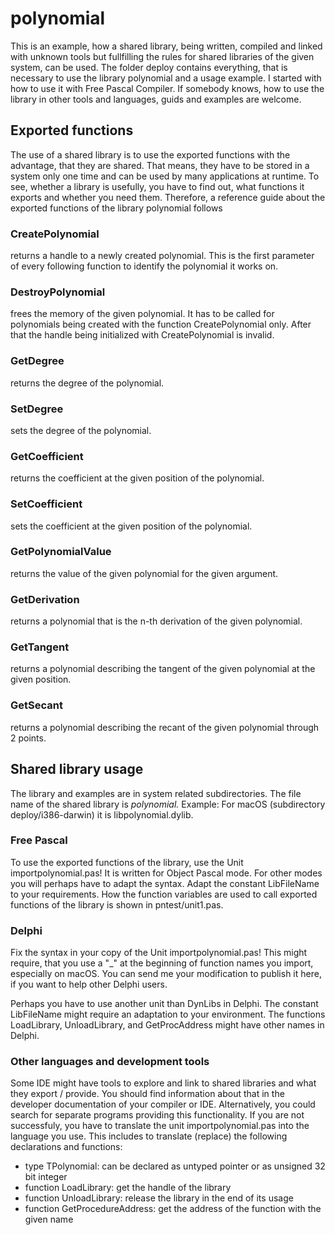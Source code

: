 # polynomial

This is an example, how a shared library, being written, compiled and linked with unknown tools but fullfilling the rules for shared libraries of the given system, can be used. The folder deploy contains everything, that is necessary to use the library polynomial and a usage example. I started with how to use it with Free Pascal Compiler. If somebody knows, how to use the library in other tools and languages, guids and examples are welcome.

## Exported functions

The use of a shared library is to use the exported functions with the advantage, that they are shared. That means, they have to be stored in a system only one time and can be used by many applications at runtime.
To see, whether a library is usefully, you have to find out, what functions it exports and whether you need them.
Therefore, a reference guide about the exported functions of the library polynomial follows

### CreatePolynomial

returns a handle to a newly created polynomial.
This is the first parameter of every following function to identify the polynomial it works on.

### DestroyPolynomial

frees the memory of the given polynomial. It has to be called for polynomials being created with the function CreatePolynomial only.
After that the handle being initialized with CreatePolynomial is invalid. 

### GetDegree

returns the degree of the polynomial.

### SetDegree

sets the degree of the polynomial.

### GetCoefficient

returns the coefficient at the given position of the polynomial.

### SetCoefficient

sets the coefficient at the given position of the polynomial.

### GetPolynomialValue

returns the value of the given polynomial for the given argument.

### GetDerivation

returns a polynomial that is the n-th derivation of the given polynomial.

### GetTangent

returns a polynomial describing the tangent of the given polynomial at the given position.

### GetSecant

returns a polynomial describing the recant of the given polynomial through 2 points.

## Shared library usage

The library and examples are in system related subdirectories. The file name of the shared library is *polynomial.* Example: For macOS (subdirectory deploy/i386-darwin) it is libpolynomial.dylib.

### Free Pascal

To use the exported functions of the library, use the Unit importpolynomial.pas! It is written for Object Pascal mode. For other modes you will perhaps have to adapt the syntax. Adapt the constant LibFileName to your requirements. 
How the function variables are used to call exported functions of the library is shown in pntest/unit1.pas. 

### Delphi

Fix the syntax in your copy of the Unit importpolynomial.pas! This might require, that you use a "_" at the beginning of function names you import, especially on macOS. You can send me your modification to publish it here, if you want to help other Delphi users.

Perhaps you have to use another unit than DynLibs in Delphi.
The constant LibFileName might require an adaptation to your environment.
The functions LoadLibrary, UnloadLibrary, and GetProcAddress might have other names in Delphi.

### Other languages and development tools

Some IDE might have tools to explore and link to shared libraries and what they export / provide. You should find information about that in the developer documentation of your compiler or IDE. Alternatively, you could search for separate programs providing this functionality. If you are not successfuly, you have to translate the unit importpolynomial.pas into the language you use. This includes to translate (replace) the following declarations and functions:

- type TPolynomial:              can be declared as untyped pointer or as unsigned 32 bit integer
- function LoadLibrary:          get the handle of the library
- function UnloadLibrary:        release the library in the end of its usage
- function GetProcedureAddress:  get the address of the function with the given name
